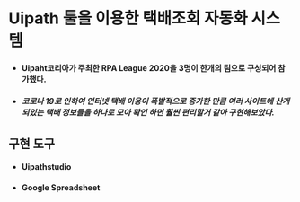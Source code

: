 # Uipath 툴을 이용한 택배조회 자동화 시스템

- #### Uipaht코리아가 주최한 RPA League 2020을 3명이 한개의 팀으로 구성되어 참가했다.
- ##### 코로나 19로 인하여 인터넷 택배 이용이 폭발적으로 증가한 만큼 여러 사이트에 산개되있는 택배 정보들을 하나로 모아 확인 하면 훨씬 편리할거 같아 구현해보았다.

## 구현 도구
 - #### Uipathstudio
 - #### Google Spreadsheet
